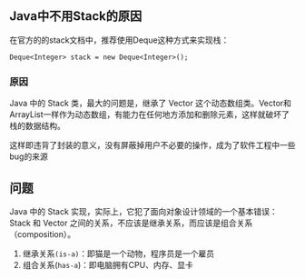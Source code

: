 ## Java中不用Stack的原因

在官方的的stack文档中，推荐使用Deque这种方式来实现栈：

```
Deque<Integer> stack = new Deque<Integer>();
```

### 原因

Java 中的 Stack 类，最大的问题是，继承了 Vector 这个动态数组类。Vector和ArrayList一样作为动态数组，有能力在任何地方添加和删除元素，这样就破坏了栈的数据结构。

这样即违背了封装的意义，没有屏蔽掉用户不必要的操作，成为了软件工程中一些bug的来源



## 问题

Java 中的 Stack 实现，实际上，它犯了面向对象设计领域的一个基本错误：Stack 和 Vector 之间的关系，不应该是继承关系，而应该是组合关系（composition）。

1. 继承关系`(is-a)`：即猫是一个动物，程序员是一个雇员
2. 组合关系(`has-a`)：即电脑拥有CPU、内存、显卡



